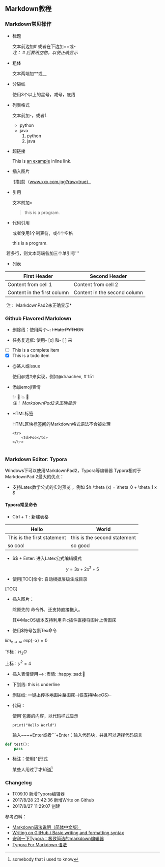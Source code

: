 ## Markdown教程  

### Markdown常见操作

-   标题

    文本前边加\# 或者在下边加==或-  
    *注： # 后要跟空格，以便正确显示* 

-   粗体

    文本两端加**或__

-   分隔线

    使用3个以上的星号，减号，底线  


-   列表格式

    文本前加-，或者1.  

    -   python  
    -   java
        1.  python
        2.  java  


-   超链接

    This is [an example](http://example.com/ "Title") inline link.    

-   插入图片

    ![描述]（www.xxx.com.jpg?raw=true）  

-   引用

    文本前加>  

    > this is a program.  


-   代码引用

    或者使用1个制表符，或4个空格  

    this is a program.   

​	若多行，则文本两端各加三个单引号'''  

-   列表

| First Header                | Second Header                |
| --------------------------- | ---------------------------- |
| Content from cell 1         | Content from cell 2          |
| Content in the first column | Content in the second column |
​	注： MarkdownPad2未正确显示*

### Github Flavored Markdown

-   删除线：使用两个~: ~~I Hate PYTHON~~


-   任务复选框: 使用- [x] 和- [ ] 来  

- [ ] This is a complete item
- [x] This is a todo item  

-   @某人或Issue  

    使用@或#来实现，例如@draachen, # 151  

-   添加emoji表情

    :sparkles:  :camel:  :boom:  :dragon:  
    *注： MarkdownPad2未正确显示*

-   HTML标签

    HTML区块标签间的Markdown格式语法不会被处理    

    <table>

        <tr>
            <td>Foo</td>
        </tr>

    </table>  

### Markdown Editor: Typora

Windows下可以使用MarkdownPad2，Typora等编辑器 
Typora相对于MarkdownPad 2最大的优点：

- 支持Latex数学公式的实时预览 ，例如 $h_\theta (x) = \theta_0 + \theta_1 x $ 

#### Typora常见命令

-   Ctrl + T : 新建表格

| Hello                       | World                        |
| --------------------------- | ---------------------------- |
| This is the first statement | this is the second statement |
| so cool                     | so good                      |

-   $$ + Enter: 进入Latex公式编辑模式

$$
y = 3x + 2x^2 +5
$$
-   使用[TOC]命令: 自动根据层级生成目录

[TOC]

-   插入图片：

    除原先的![]() 命令外，还支持直接拖入。

    其中MacOS版本支持利用iPic插件直接将图片上传图床

-   使用$符号包裹Tex命令

  ​$lim_{x \to \infty} \ exp(-x) = 0$

  ​下标：$H_2 O$ 

  ​上标：$y^2 = 4$

-   插入表情使用--> :表情: :happy::sad::e-mail:


-   下划线: this is underline</u>

-   删除线:  ~~一键上传本地图片至图床（仅支持MacOS）~~

-   代码：

    使用`包裹的内容，以代码样式显示

    `print("Hello World")`

    输入~~~+Enter或者```+Enter：输入代码块，并且可以选择代码语言

~~~python
def test():
    pass
~~~

-   标注：使用[^]形式

    某些人用过了才知道[^注释]

    [^注释]: somebody that i used to know


### Changelog  

- 17.09.10 新增Typora编辑器
- 2017/8/28 23:42:36 新增Write on Github
- 2017/8/27 11:29:07 创建

参考资料：  

- [Markdown语法说明（简体中文版）](http://wowubuntu.com/markdown/)  
- [Writing on GitHub / Basic writing and formatting syntax ](https://help.github.com/articles/basic-writing-and-formatting-syntax/)  
- [安利一下Typora：极致简洁的markdown编辑器](http://www.jianshu.com/p/5256ecc06eec)
- [Typora For Markdown 语法](http://www.jianshu.com/p/092de536d948)